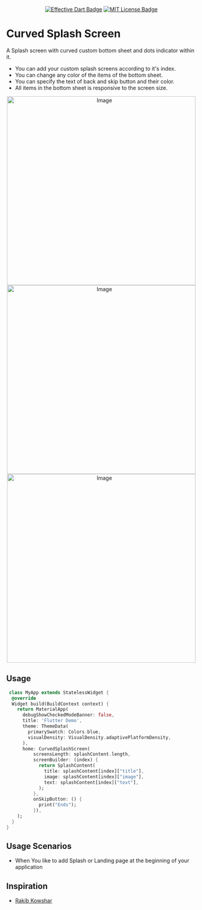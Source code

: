 <p align="center">
	<a href="https://github.com/tenhobi/effective_dart"><img src="https://img.shields.io/badge/style-effective_dart-40c4ff.svg" alt="Effective Dart Badge"></a>
	<a href="https://opensource.org/licenses/MIT"><img src="https://img.shields.io/badge/license-MIT-purple.svg" alt="MIT License Badge"></a>
</p>


# Curved Splash Screen
A Splash screen with curved custom bottom sheet and dots indicator within it.
- You can add your custom splash screens according to it's index.
- You can change any color of the items of the bottom sheet.
- You can specify the text of back and skip button and their color.
- All items in the bottom sheet is responsive to the screen size.

<p align="center">
	<img src="https://i.imgur.com/b9oe7sw.png" alt="Image" height="500"/>
	<img src="https://i.imgur.com/9YCGXsO.png" alt="Image" height="500"/>
	<img src="https://i.imgur.com/tLu6yq2.png" alt="Image" height="500"/>	
	

## Usage

```dart
 class MyApp extends StatelessWidget {
  @override
  Widget build(BuildContext context) {
    return MaterialApp(
      debugShowCheckedModeBanner: false,
      title: 'Flutter Demo',
      theme: ThemeData(
        primarySwatch: Colors.blue,
        visualDensity: VisualDensity.adaptivePlatformDensity,
      ),
      home: CurvedSplashScreen(
          screensLength: splashContent.length,
          screenBuilder: (index) {
            return SplashContent(
              title: splashContent[index]["title"],
              image: splashContent[index]["image"],
              text: splashContent[index]["text"],
            );
          },
          onSkipButton: () {
            print("Ends");
          }),
    );
  }
}
  ```
  
## Usage Scenarios
- When You like to add Splash or Landing page at the beginning of your application 

## Inspiration
- <a href="https://dribbble.com/shots/15300013-Task-Management-App">Rakib Kowshar</a>


